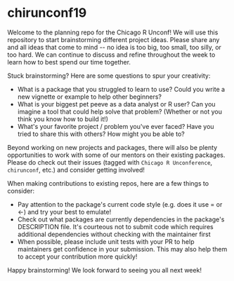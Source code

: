 # chirunconf19

Welcome to the planning repo for the Chicago R Unconf! We will use this repository to start brainstorming different project ideas. Please share any and all ideas that come to mind -- no idea is too big, too small, too silly, or too hard. We can continue to discuss and refine throughout the week to learn how to best spend our time together.

Stuck brainstorming? Here are some questions to spur your creativity:

- What is a package that you struggled to learn to use? Could you write a new vignette or example to help other beginners?
- What is your biggest pet peeve as a data analyst or R user? Can you imagine a tool that could help solve that problem? (Whether or not you think you know how to build it!)
- What's your favorite project / problem you've ever faced? Have you tried to share this with others? How might you be able to?

Beyond working on new projects and packages, there will also be plenty opportunities to work with some of our mentors on their existing packages. Please do check out their issues (tagged with `Chicago R Unconference`, `chirunconf`, etc.) and consider getting involved!

When making contributions to existing repos, here are a few things to consider:

- Pay attention to the package's current code style (e.g. does it use = or <-) and try your best to emulate!
- Check out what packages are currently dependencies in the package's DESCRIPTION file. It's courteous not to submit code which requires additional dependencies without checking with the maintainer first 
- When possible, please include unit tests with your PR to help maintainers get confidence in your submission. This may also help them to accept your contribution more quickly!

Happy brainstorming! We look forward to seeing you all next week!
